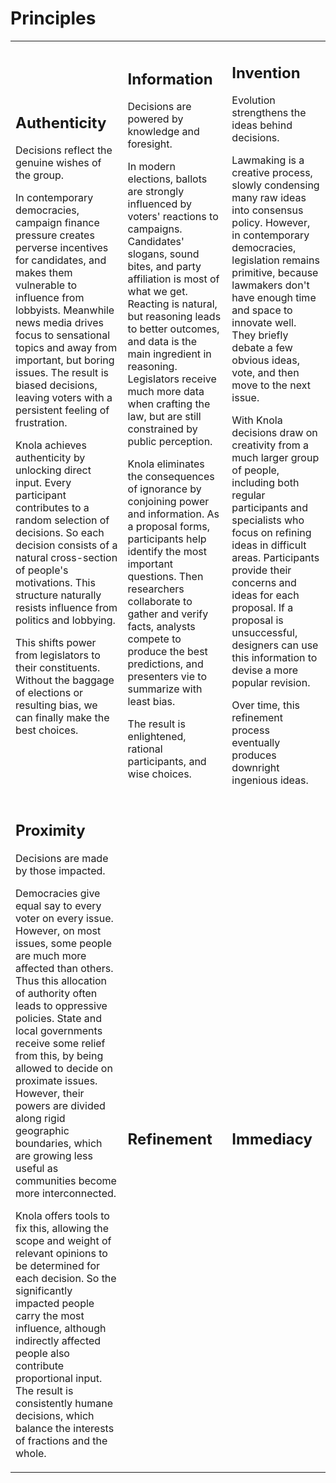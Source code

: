 # Principles

<table class="table">
<tr>
<td>
<h2>Authenticity</h2>

<p>Decisions reflect the genuine wishes of the group.</p>

<p>In contemporary democracies, campaign finance pressure creates perverse incentives for candidates, and makes them vulnerable to influence from lobbyists. Meanwhile news media drives focus to sensational topics and away from important, but boring issues. The result is biased decisions, leaving voters with a persistent feeling of frustration.</p>

<p>Knola achieves authenticity by unlocking direct input. Every participant contributes to a random selection of decisions. So each decision consists of a natural cross-section of people's motivations. This structure naturally resists influence from politics and lobbying.</p>

<p>This shifts power from legislators to their constituents. Without the baggage of elections or resulting bias, we can finally make the best choices.</p>
</td>
<td>
<h2>Information</h2>

<p>Decisions are powered by knowledge and foresight.</p>

<p>In modern elections, ballots are strongly influenced by voters' reactions to campaigns. Candidates' slogans, sound bites, and party affiliation is most of what we get. Reacting is natural, but reasoning leads to better outcomes, and data is the main ingredient in reasoning. Legislators receive much more data when crafting the law, but are still constrained by public perception.</p>

<p>Knola eliminates the consequences of ignorance by conjoining power and information. As a proposal forms, participants help identify the most important questions. Then researchers collaborate to gather and verify facts, analysts compete to produce the best predictions, and presenters vie to summarize with least bias.</p>

<p>The result is enlightened, rational participants, and wise choices.</p>
</td>
<td>
<h2>Invention</h2>

<p>Evolution strengthens the ideas behind decisions.</p>

<p>Lawmaking is a creative process, slowly condensing many raw ideas into consensus policy. However, in contemporary democracies, legislation remains primitive, because lawmakers don't have enough time and space to innovate well. They briefly debate a few obvious ideas, vote, and then move to the next issue.</p>

<p>With Knola decisions draw on creativity from a much larger group of people, including both regular participants and specialists who focus on refining ideas in difficult areas. Participants provide their concerns and ideas for each proposal. If a proposal is unsuccessful, designers can use this information to devise a more popular revision.</p>

<p>Over time, this refinement process eventually produces downright ingenious ideas.</p> 
</td>
</tr>
<tr>
<td>
<h2>Proximity</h2>

<p>Decisions are made by those impacted.</p>

<p>Democracies give equal say to every voter on every issue. However, on most issues, some people are much more affected than others. Thus this allocation of authority often leads to oppressive policies. State and local governments receive some relief from this, by being allowed to decide on proximate issues. However, their powers are divided along rigid geographic boundaries, which are growing less useful as communities become more interconnected.</p>

<p>Knola offers tools to fix this, allowing the scope and weight of relevant opinions to be determined for each decision. So the significantly impacted people carry the most influence, although indirectly affected people also contribute proportional input. The result is consistently humane decisions, which balance the interests of fractions and the whole.</p>
</td>
<td>
<h2>Refinement</h2>
</td>
<td>
<h2>Immediacy</h2>
</td>
</tr>
</table>

<!--
Possible other principles:
Experimentation
-->